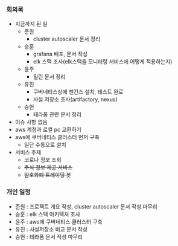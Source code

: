 ### 회의록

- 지금까지 된 일
    - 준원
        - cluster autoscaler 문서 정리
    - 승훈
        - grafana 배포, 문서 작성
        - elk 스택 조사(elk스택을 모니터링 서비스에 어떻게 적용하는지)
    - 윤주
        - 밀린 문서 정리
    - 유진
        - 쿠버네티스상에 젠킨스 설치, 테스트 완료
        - 사설 저장소 조사(artifactory, nexus)
    - 승현
        - 테라폼 관련 문서 정리
- 이슈 사항 없음
- aws 계정과 로컬 pc 교환하기
- aws에 쿠버네티스 클러스터 먼저 구축
    - 일단 수동으로 설치
- 서비스 주제
    - 코로나 정보 조회
    - ~~주식 정보 제공 서비스~~
    - ~~암호화폐 트레이딩 봇~~

### 개인 일정

- 준원 : 프로젝트 개요 작성, cluster autoscaler 문서 작성 마무리
- 승훈 : elk 스택 아키텍처 조사
- 윤주 : aws에 쿠버네티스 클러스터 구축
- 유진 : 사설저장소 비교 문서 작성
- 승현 : 테라폼 문서 작성 마무리
